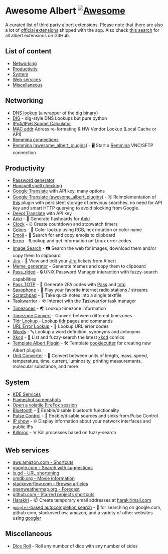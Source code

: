 # Awesome Albert [![Awesome](https://cdn.rawgit.com/sindresorhus/awesome/d7305f38d29fed78fa85652e3a63e154dd8e8829/media/badge.svg)](https://github.com/sindresorhus/awesome)

A curated list of third party albert extensions. Please note that there are also a lot of [official extensions](https://github.com/albertlauncher/python) shipped with the app. Also check [this search](https://github.com/search?q=albert+__title__+__version__+handleQuery+language%3APython&type=code) for all albert extensions on GitHub.

## List of content

- [Networking](#networking)
- [Productivity](#productivity)
- [System](#system)
- [Web services](#web-services)
- [Miscellaneous](#miscellaneous)

## Networking

- [DNS lookup](https://github.com/baltpeter/albert-extensions/blob/master/dig.py) (a wrapper of the dig binary)
- [DIG](https://github.com/Bierchermuesli/albert-dig) - dig-style DNS Lookups but pure python
- [IPv4/IPv6 Subnet Calculator](https://github.com/Bierchermuesli/albert-subnetcalc)
- [MAC addr](https://github.com/Bierchermuesli/albert-macaddr) Adress re-formating & HW Vendor Lookup (Local Cache or API)
- [Remmina connections](https://github.com/KuenzelIT/albert-python-remmina)
- [Remmina (awesome_albert_plugins)](https://github.com/bergercookie/awesome-albert-plugins/tree/master/plugins/remmina) - 🖥️ Start a [Remmina](https://remmina.org/) VNC/SFTP connection

## Productivity

- [Password generator](https://github.com/baltpeter/albert-extensions/blob/master/pwgen.py)
- [Hunspell spell checking](https://github.com/AlbertExtensions/spell)
- [Google Translate](https://github.com/dshoreman/albert-translate) with API key, many options
- [Google Translate
  (awesome_albert_plugins)](https://github.com/bergercookie/awesome-albert-plugins/tree/master/plugins/google_translate) - 🉑 Reimplementation of [this](https://github.com/dshoreman/albert-translate) plugin with persistent storage of previous searches, no need for API key and smart HTTP querying to avoid blocking from Google.
- [Deepl Translate](https://github.com/lilianmallardeau/deepl-plugin-albert/) with API key
- [Anki](https://github.com/bergercookie/awesome-albert-plugins/tree/master/plugins/anki) - 📇 Generate flashcards for [Anki](https://apps.ankiweb.net/)
- [Clock](https://github.com/bergercookie/awesome-albert-plugins/tree/master/plugins/clock) - ⏰ Create countdown and stopwatch timers
- [Colors](https://github.com/bergercookie/awesome-albert-plugins/tree/master/plugins/colors) - 🎨 Color lookup using RGB, hex notation or color name
- [Emoji](https://github.com/bergercookie/awesome-albert-plugins/tree/master/plugins/emoji) - 🎉 Search for and copy emojis to clipboard
- [Errno](https://github.com/bergercookie/awesome-albert-plugins/tree/master/plugins/errno_lookup) - ❗Lookup and get information on Linux error codes
- [Image Search](https://github.com/bergercookie/awesome-albert-plugins/tree/master/plugins/image_search) - 📷 Search the web for images, download them and/or copy them to clipboard
- [Jira](https://github.com/bergercookie/awesome-albert-plugins/tree/master/plugins/jira) - 📝 View and edit your [Jira](https://www.atlassian.com/software/jira) tickets from Albert
- [Meme_generator](https://github.com/bergercookie/awesome-albert-plugins/tree/master/plugins/meme_generator) - Generate memes and copy them to clipboard
- [Pass_rlded](https://github.com/bergercookie/awesome-albert-plugins/tree/master/plugins/pass_rlded) - 🔒 UNIX Password Manager interaction with fuzzy-search capabilities
- [Pass TOTP](https://github.com/bergercookie/awesome-albert-plugins/tree/master/plugins/pass_totp_cli) - 🔢 Generate 2FA codes with [Pass](https://www.passwordstore.org/) and [totp](https://pypi.org/project/totp/)
- [Saxophone](https://github.com/bergercookie/awesome-albert-plugins/tree/master/plugins/saxophone) - 🎷 Play your favorite internet radio stations / streams
- [Scratchpad](https://github.com/bergercookie/awesome-albert-plugins/tree/master/plugins/scratchpad) - 📝 Take quick notes into a single textfile
- [Taskwarrior](https://github.com/bergercookie/awesome-albert-plugins/tree/master/plugins/taskwarrior) - 🪖 Interact with the [Taskwarrior](https://taskwarrior.org/) task manager
- [Timezones](https://github.com/bergercookie/awesome-albert-plugins/tree/master/plugins/timezones) - 🌏 Lookup timezone information
- [Timezone Convert](https://github.com/DenverCoder1/timezone-convert-albert-ext) - Convert between different timezones
- [Tldr Lookup](https://github.com/bergercookie/awesome-albert-plugins/tree/master/plugins/tldr_pages) - Lookup [tldr](https://github.com/tldr-pages/tldr) pages and commands
- [URL Error Lookup](https://github.com/bergercookie/awesome-albert-plugins/tree/master/plugins/url_lookup) - 🔗 Lookup URL error codes
- [Words](https://github.com/bergercookie/awesome-albert-plugins/tree/master/plugins/words) - 🔤 Lookup a word definition, synonyms and antonyms
- [Xkcd](https://github.com/bergercookie/awesome-albert-plugins/tree/master/plugins/xkcd) - 📓 List and fuzzy-search the latest [xkcd](https://fr.wikipedia.org/wiki/Xkcd) comics
- [Template Albert Plugin](https://github.com/bergercookie/awesome-albert-plugins) - 🛠️ Template [cookiecutter](https://github.com/cookiecutter/cookiecutter) for creating new Albert plugins
- [Unit Converter](https://github.com/DenverCoder1/unit-converter-albert-ext) - 📐 Convert between units of length, mass, speed, temperature, time,
current, luminosity, printing measurements, molecular substance, and more

## System

- [KDE Services](https://github.com/ManuelArto/KDEServices-AlbertExtension)
- [Flameshot screenshots](https://github.com/baltpeter/albert-extensions/blob/master/flameshot.py)
- [Open a volatile FireFox session](https://github.com/baltpeter/albert-extensions/blob/master/fx.py)
- [Bluetooth](https://github.com/bergercookie/awesome-albert-plugins/tree/master/plugins/bluetooth) - 🦷 Enable/disable bluetooth functionality
- [Pulse Control](https://github.com/bergercookie/awesome-albert-plugins/tree/master/plugins/pulse_control) - 🎤 Enable/disable sources and sinks from Pulse Control
- [IP show](https://github.com/bergercookie/awesome-albert-plugins/tree/master/plugins/ipshow) - 🌐 Display information about your network interfaces and public IPs
- [Killproc](https://github.com/bergercookie/awesome-albert-plugins/tree/master/plugins/killproc) - ☠️ Kill processes based on fuzzy-search

## Web services

- [aws.amazon.com - Shortcuts](https://github.com/AlbertExtensions/aws)
- [google.com - Search with suggestions](https://github.com/jairovsky/albert-extensions/blob/master/google_search.py)
- [is.gd - URL shortening](https://github.com/AlbertExtensions/Shorten)
- [omdb.org - Movie information](https://github.com/AlbertExtensions/Movies)
- [stackoverflow.com - Browse articles](https://github.com/AlbertExtensions/Stackoverflow)
- [openweathermap.org - Forecast](https://github.com/AlbertExtensions/Forecast)
- [github.com - Starred projects shortcuts](https://github.com/AlbertExtensions/Github-Jump)
- [Harakiri](https://github.com/bergercookie/awesome-albert-plugins/tree/master/plugins/harakiri) - 📫 Create temporary email addresses at [harakirimail.com](https://harakirimail.com/)
- [`googler`-based autocompletion search](https://github.com/bergercookie/awesome-albert-plugins#googler-based-plugins) - 🔎 for searching on google.com, github.com,
  stackoverflow, amazon, and a variety of other websites using [googler](https://github.com/jarun/googler)

## Miscellaneous

- [Dice Roll](https://github.com/DenverCoder1/dice-roll-albert-ext) - Roll any number of dice with any number of sides
